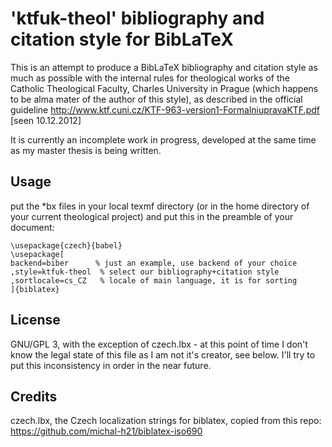 # 'ktfuk-theol' bibliography and citation style for BibLaTeX #

This is an attempt to produce a BibLaTeX bibliography and citation style
as much as possible with the internal rules for theological works
of the Catholic Theological Faculty, Charles University in Prague 
(which happens to be alma mater of the author of this style),
as described in the official guideline
http://www.ktf.cuni.cz/KTF-963-version1-FormalniupravaKTF.pdf [seen 10.12.2012]

It is currently an incomplete work in progress, developed at the same time as
my master thesis is being written.

## Usage ##

put the *bx files in your local texmf directory (or in the home directory
of your current theological project) and put this in the preamble
of your document:

	\usepackage{czech}{babel}
	\usepackage[
	backend=biber      % just an example, use backend of your choice
	,style=ktfuk-theol  % select our bibliography+citation style
	,sortlocale=cs_CZ   % locale of main language, it is for sorting
	]{biblatex}

## License ##

GNU/GPL 3, with the exception of czech.lbx - at this point of time I don't
know the legal state of this file as I am not it's creator, see below.
I'll try to put this inconsistency in order in the near future.

## Credits ##

czech.lbx, the Czech localization strings for biblatex, copied from this repo:
https://github.com/michal-h21/biblatex-iso690
